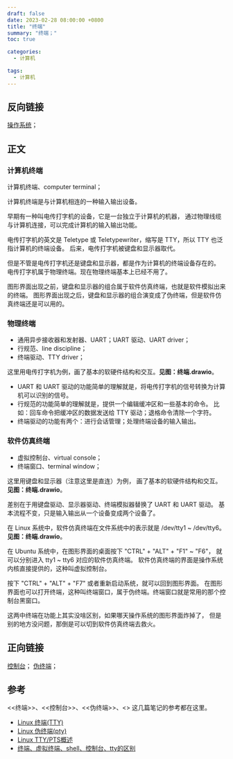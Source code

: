 ```yaml
---
draft: false
date: 2023-02-28 08:00:00 +0800
title: "终端"
summary: "终端；"
toc: true

categories:
  - 计算机

tags:
  - 计算机
---
```


## 反向链接

[操作系统](/计算机/操作系统/操作系统)；

## 正文

### 计算机终端

计算机终端、computer terminal；

计算机终端是与计算机相连的一种输入输出设备。

早期有一种叫电传打字机的设备，它是一台独立于计算机的机器，
通过物理线缆与计算机连接，可以完成计算机的输入输出功能。

电传打字机的英文是 Teletype 或 Teletypewriter，缩写是 TTY，所以 TTY 也泛指计算机的终端设备。
后来，电传打字机被键盘和显示器取代。

但是不管是电传打字机还是键盘和显示器，都是作为计算机的终端设备存在的。
电传打字机属于物理终端。现在物理终端基本上已经不用了。

图形界面出现之前，键盘和显示器的组合属于软件仿真终端，也就是软件模拟出来的终端。
图形界面出现之后，键盘和显示器的组合演变成了伪终端，但是软件仿真终端还是可以用的。

### 物理终端

- 通用异步接收器和发射器、UART；UART 驱动、UART driver；
- 行规范、line discipline；
- 终端驱动、TTY driver；

这里用电传打字机为例，画了基本的软硬件结构和交互。**见图：终端.drawio**。

- UART 和 UART 驱动的功能简单的理解就是，将电传打字机的信号转换为计算机可以识别的信号。
- 行规范的功能简单的理解就是，提供一个编辑缓冲区和一些基本的命令。
  比如：回车命令把缓冲区的数据发送给 TTY 驱动；退格命令清除一个字符。
- 终端驱动的功能有两个：进行会话管理；处理终端设备的输入输出。

### 软件仿真终端

- 虚拟控制台、virtual console；
- 终端窗口、terminal window；

这里用键盘和显示器（注意这里是直连）为例，
画了基本的软硬件结构和交互。**见图：终端.drawio**。

差别在于用键盘驱动、显示器驱动、终端模拟器替换了 UART 和 UART 驱动。
基本流程不变，只是输入输出从一个设备变成两个设备了。

在 Linux 系统中，软件仿真终端在文件系统中的表示就是 /dev/tty1 ~ /dev/tty6。
**见图：终端.drawio**。

在 Ubuntu 系统中，在图形界面的桌面按下 "CTRL" + "ALT" + "F1" ~ "F6"，
就可以分别进入 tty1 ~ tty6 对应的软件仿真终端。
软件仿真终端的界面是操作系统内核直接提供的，这种叫虚拟控制台。

按下 "CTRL" + "ALT" + "F7" 或者重新启动系统，就可以回到图形界面。
在图形界面也可以打开终端，这种叫终端窗口，属于伪终端。终端窗口就是常用的那个控制台黑窗口。

这两中终端在功能上其实没啥区别，如果哪天操作系统的图形界面炸掉了，
但是别的地方没问题，那倒是可以切到软件仿真终端去救火。

## 正向链接

[控制台](/计算机/控制台)；
[伪终端](/计算机/伪终端)；

## 参考

<<终端>>、<<控制台>>、<<伪终端>>、<<TTY>> 这几篇笔记的参考都在这里。

- [Linux 终端(TTY)](https://www.cnblogs.com/sparkdev/p/11460821.html)
- [Linux 伪终端(pty)](https://www.cnblogs.com/sparkdev/archive/2019/09/29/11605804.html)
- [Linux TTY/PTS概述](https://segmentfault.com/a/1190000009082089)
- [终端、虚拟终端、shell、控制台、tty的区别](https://blog.csdn.net/ltx06/article/details/52170852)